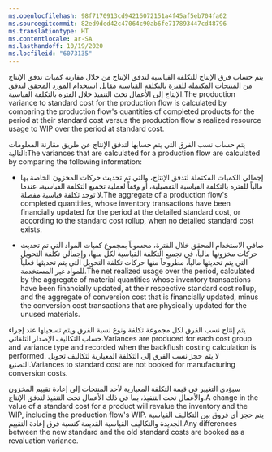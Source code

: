 ```yaml
---
ms.openlocfilehash: 98f7170913cd94216072151a4f45af5eb704fa62
ms.sourcegitcommit: 82ed9ded42c47064c90ab6fe717893447cd48796
ms.translationtype: HT
ms.contentlocale: ar-SA
ms.lasthandoff: 10/19/2020
ms.locfileid: "6073135"
---
```


<span data-ttu-id="f2e26-101">يتم حساب فرق الإنتاج للتكلفة القياسية لتدفق الإنتاج من خلال مقارنة كميات تدفق الإنتاج من المنتجات المكتملة للفترة بالتكلفة القياسية مقابل استخدام المورد المحقق لتدفق الإنتاج إلى الأعمال تحت التنفيذ خلال الفترة بالتكلفة القياسية.</span><span class="sxs-lookup"><span data-stu-id="f2e26-101">The production variance to standard cost for the production flow is calculated by comparing the production flow's quantities of completed products for the period at their standard cost versus the production flow's realized resource usage to WIP over the period at standard cost.</span></span>

<span data-ttu-id="f2e26-102">يتم حساب نسب الفرق التي يتم حسابها لتدفق الإنتاج عن طريق مقارنة المعلومات التالية:</span><span class="sxs-lookup"><span data-stu-id="f2e26-102">The variances that are calculated for a production flow are calculated by comparing the following information:</span></span>

-   <span data-ttu-id="f2e26-103">إجمالي الكميات المكتملة لتدفق الإنتاج، والتي تم تحديث حركات المخزون الخاصة بها مالياً للفترة بالتكلفة القياسية التفصيلية، أو وفقاً لعملية تجميع التكلفة القياسية، عندما لا توجد تكلفة قياسية مفصلة.</span><span class="sxs-lookup"><span data-stu-id="f2e26-103">The aggregate of a production flow's completed quantities, whose inventory transactions have been financially updated for the period at the detailed standard cost, or according to the standard cost rollup, when no detailed standard cost exists.</span></span>

-   <span data-ttu-id="f2e26-104">صافي الاستخدام المحقق خلال الفترة، محسوباً بمجموع كميات المواد التي تم تحديث حركات مخزونها مالياً، في تجميع التكلفة القياسية لكل منها، وإجمالي تكلفة التحويل التي يتم تحديثها مالياً، مطروحاً منها حركات تكلفة التحويل التي يتم تحديثها فعلياً للمواد غير المستخدمة.</span><span class="sxs-lookup"><span data-stu-id="f2e26-104">The net realized usage over the period, calculated by the aggregate of material quantities whose inventory transactions have been financially updated, at their respective standard cost rollup, and the aggregate of conversion cost that is financially updated, minus the conversion cost transactions that are physically updated for the unused materials.</span></span>

<span data-ttu-id="f2e26-105">يتم إنتاج نسب الفرق لكل مجموعة تكلفة ونوع نسبة الفرق ويتم تسجيلها عند إجراء حساب التكاليف الإصدار التلقائي.</span><span class="sxs-lookup"><span data-stu-id="f2e26-105">Variances are produced for each cost group and variance type and recorded when the backflush costing calculation is performed.</span></span> <span data-ttu-id="f2e26-106">لا يتم حجز نسب الفرق إلى التكلفة المعيارية لتكاليف تحويل التصنيع.</span><span class="sxs-lookup"><span data-stu-id="f2e26-106">Variances to standard cost are not booked for manufacturing conversion costs.</span></span>

<span data-ttu-id="f2e26-107">سيؤدي التغيير في قيمة التكلفة المعيارية لأحد المنتجات إلى إعادة تقييم المخزون والأعمال تحت التنفيذ، بما في ذلك الأعمال تحت التنفيذ لتدفق الإنتاج.</span><span class="sxs-lookup"><span data-stu-id="f2e26-107">A change in the value of a standard cost for a product will revalue the inventory and the WIP, including the production flow's WIP.</span></span> <span data-ttu-id="f2e26-108">يتم حجز أي فروق بين التكاليف القياسية الجديدة والتكاليف القياسية القديمة كنسبة فرق إعادة التقييم.</span><span class="sxs-lookup"><span data-stu-id="f2e26-108">Any differences between the new standard and the old standard costs are booked as a revaluation variance.</span></span>
